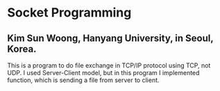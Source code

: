 # Socket Programming
## Kim Sun Woong, Hanyang University, in Seoul, Korea.

This is a program to do file exchange in TCP/IP protocol using TCP, not UDP. I used Server-Client model, but in this program I implemented function, which is sending a file from server to client.

